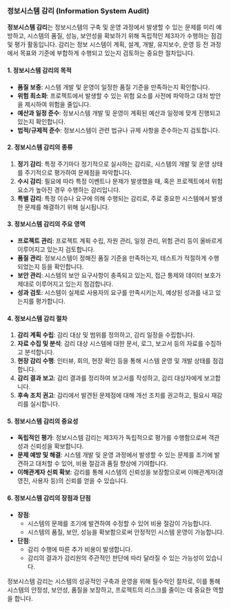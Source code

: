 ### 정보시스템 감리 (Information System Audit)

**정보시스템 감리**는 정보시스템의 구축 및 운영 과정에서 발생할 수 있는 문제를 미리 예방하고, 시스템의 품질, 성능, 보안성을 확보하기 위해 독립적인 제3자가 수행하는 점검 및 평가 활동입니다. 감리는 정보 시스템이 계획, 설계, 개발, 유지보수, 운영 등 전 과정에서 목표와 기준에 부합하게 수행되고 있는지 검토하는 중요한 절차입니다.

#### 1. 정보시스템 감리의 목적
- **품질 보증**: 시스템 개발 및 운영이 일정한 품질 기준을 만족하는지 확인합니다.
- **위험 최소화**: 프로젝트에서 발생할 수 있는 위험 요소를 사전에 파악하고 대처 방안을 제시하여 위험을 줄입니다.
- **예산과 일정 준수**: 정보시스템 개발 및 운영이 계획된 예산과 일정에 맞게 진행되고 있는지 확인합니다.
- **법적/규제적 준수**: 정보시스템이 관련 법규나 규제 사항을 준수하는지 검토합니다.

#### 2. 정보시스템 감리의 종류
1. **정기 감리**: 특정 주기마다 정기적으로 실시하는 감리로, 시스템의 개발 및 운영 상태를 주기적으로 평가하여 문제점을 파악합니다.
2. **수시 감리**: 필요에 따라 특정 이벤트나 문제가 발생했을 때, 혹은 프로젝트에서 위험 요소가 높아진 경우 수행하는 감리입니다.
3. **특별 감리**: 특정 이슈나 요구에 의해 수행되는 감리로, 주로 중요한 시스템에서 발생한 문제를 해결하기 위해 실시됩니다.

#### 3. 정보시스템 감리의 주요 영역
- **프로젝트 관리**: 프로젝트 계획 수립, 자원 관리, 일정 관리, 위험 관리 등이 올바르게 이루어지고 있는지 검토합니다.
- **품질 관리**: 정보시스템이 정해진 품질 기준을 만족하는지, 테스트가 적절하게 수행되었는지 등을 확인합니다.
- **보안 관리**: 시스템의 보안 요구사항이 충족되고 있는지, 접근 통제와 데이터 보호가 제대로 이루어지고 있는지 점검합니다.
- **성과 검토**: 시스템이 실제로 사용자의 요구를 만족시키는지, 예상된 성과를 내고 있는지를 평가합니다.

#### 4. 정보시스템 감리 절차
1. **감리 계획 수립**: 감리 대상 및 범위를 정의하고, 감리 일정을 수립합니다.
2. **자료 수집 및 분석**: 감리 대상 시스템에 대한 문서, 로그, 보고서 등의 자료를 수집하고 분석합니다.
3. **현장 감리 수행**: 인터뷰, 회의, 현장 확인 등을 통해 시스템 운영 및 개발 상태를 점검합니다.
4. **감리 결과 보고**: 감리 결과를 정리하여 보고서를 작성하고, 감리 대상자에게 보고합니다.
5. **후속 조치 권고**: 감리에서 발견된 문제점에 대해 개선 조치를 권고하고, 필요시 재감리를 실시합니다.

#### 5. 정보시스템 감리의 중요성
- **독립적인 평가**: 정보시스템 감리는 제3자가 독립적으로 평가를 수행함으로써 객관성과 신뢰성을 확보합니다.
- **문제 예방 및 해결**: 시스템 개발 및 운영 과정에서 발생할 수 있는 문제를 조기에 발견하고 대처할 수 있어, 비용 절감과 품질 향상에 기여합니다.
- **이해관계자 신뢰 확보**: 감리를 통해 시스템의 신뢰성을 보장함으로써 이해관계자(경영진, 사용자 등)의 신뢰를 얻을 수 있습니다.

#### 6. 정보시스템 감리의 장점과 단점
- **장점**:
  - 시스템의 문제를 조기에 발견하여 수정할 수 있어 비용 절감이 가능합니다.
  - 시스템의 품질, 보안, 성능을 확보함으로써 안정적인 시스템 운영이 가능합니다.
- **단점**:
  - 감리 수행에 따른 추가 비용이 발생합니다.
  - 감리의 결과가 감리원의 주관적인 판단에 따라 달라질 수 있는 가능성이 있습니다.

정보시스템 감리는 시스템의 성공적인 구축과 운영을 위해 필수적인 절차로, 이를 통해 시스템의 안정성, 보안성, 품질을 보장하고, 프로젝트의 리스크를 줄이는 데 중요한 역할을 합니다.

